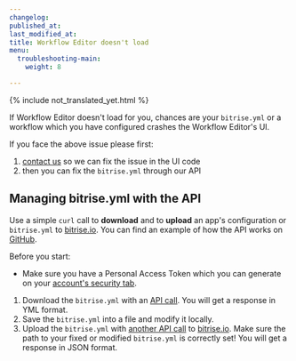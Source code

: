 ```yaml
---
changelog:
published_at:
last_modified_at:
title: Workflow Editor doesn't load
menu:
  troubleshooting-main:
    weight: 8

---
```

{% include not_translated_yet.html %}

If Workflow Editor doesn't load for you, chances are your `bitrise.yml` or a workflow which you have configured crashes the Workflow Editor's UI.

If you face the above issue please first:

1. [contact us](https://www.bitrise.io/contact) so we can fix the issue in the UI code
2. then you can fix the `bitrise.yml` through our API

## Managing bitrise.yml with the API

Use a simple `curl` call to **download** and to **upload** an app's configuration or `bitrise.yml` to [bitrise.io](https://www.bitrise.io). You can find an example of how the API works on [GitHub](https://github.com/bitrise-io/bitrise/blob/master/_examples/experimentals/upload_download_bitrise_io/bitrise.yml).

Before you start:

* Make sure you have a Personal Access Token which you can generate on your [account's security tab](https://www.bitrise.io/me/profile#/security).

1. Download the `bitrise.yml` with an [API call](/api/v0.1/#get-appsapp-slugbitriseyml). You will get a response in YML format.
2. Save the `bitrise.yml` into a file and modify it locally.
3. Upload the `bitrise.yml` with [another API call](/api/v0.1/#post-appsapp-slugbitriseyml) to [bitrise.io](https://www.bitrise.io). Make sure the path to your fixed or modified `bitrise.yml` is correctly set! You will get a response in JSON format.